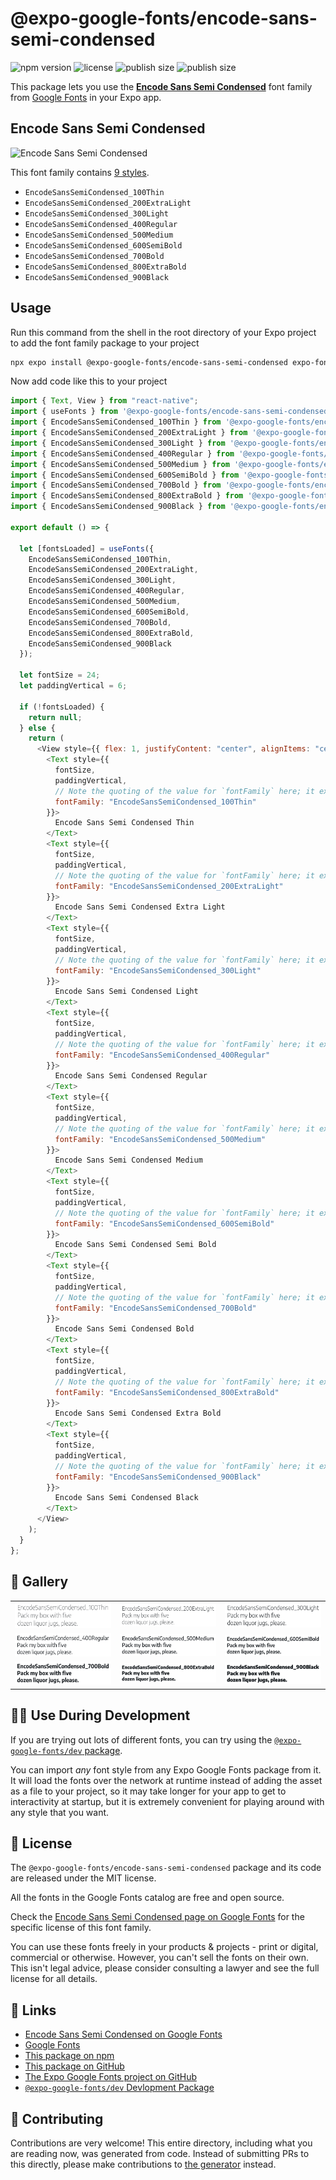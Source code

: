 # @expo-google-fonts/encode-sans-semi-condensed

![npm version](https://flat.badgen.net/npm/v/@expo-google-fonts/encode-sans-semi-condensed)
![license](https://flat.badgen.net/github/license/expo/google-fonts)
![publish size](https://flat.badgen.net/packagephobia/install/@expo-google-fonts/encode-sans-semi-condensed)
![publish size](https://flat.badgen.net/packagephobia/publish/@expo-google-fonts/encode-sans-semi-condensed)

This package lets you use the [**Encode Sans Semi Condensed**](https://fonts.google.com/specimen/Encode+Sans+Semi+Condensed) font family from [Google Fonts](https://fonts.google.com/) in your Expo app.

## Encode Sans Semi Condensed

![Encode Sans Semi Condensed](./font-family.png)

This font family contains [9 styles](#-gallery).

- `EncodeSansSemiCondensed_100Thin`
- `EncodeSansSemiCondensed_200ExtraLight`
- `EncodeSansSemiCondensed_300Light`
- `EncodeSansSemiCondensed_400Regular`
- `EncodeSansSemiCondensed_500Medium`
- `EncodeSansSemiCondensed_600SemiBold`
- `EncodeSansSemiCondensed_700Bold`
- `EncodeSansSemiCondensed_800ExtraBold`
- `EncodeSansSemiCondensed_900Black`

## Usage

Run this command from the shell in the root directory of your Expo project to add the font family package to your project

```sh
npx expo install @expo-google-fonts/encode-sans-semi-condensed expo-font
```

Now add code like this to your project

```js
import { Text, View } from "react-native";
import { useFonts } from '@expo-google-fonts/encode-sans-semi-condensed/useFonts';
import { EncodeSansSemiCondensed_100Thin } from '@expo-google-fonts/encode-sans-semi-condensed/100Thin';
import { EncodeSansSemiCondensed_200ExtraLight } from '@expo-google-fonts/encode-sans-semi-condensed/200ExtraLight';
import { EncodeSansSemiCondensed_300Light } from '@expo-google-fonts/encode-sans-semi-condensed/300Light';
import { EncodeSansSemiCondensed_400Regular } from '@expo-google-fonts/encode-sans-semi-condensed/400Regular';
import { EncodeSansSemiCondensed_500Medium } from '@expo-google-fonts/encode-sans-semi-condensed/500Medium';
import { EncodeSansSemiCondensed_600SemiBold } from '@expo-google-fonts/encode-sans-semi-condensed/600SemiBold';
import { EncodeSansSemiCondensed_700Bold } from '@expo-google-fonts/encode-sans-semi-condensed/700Bold';
import { EncodeSansSemiCondensed_800ExtraBold } from '@expo-google-fonts/encode-sans-semi-condensed/800ExtraBold';
import { EncodeSansSemiCondensed_900Black } from '@expo-google-fonts/encode-sans-semi-condensed/900Black';

export default () => {

  let [fontsLoaded] = useFonts({
    EncodeSansSemiCondensed_100Thin, 
    EncodeSansSemiCondensed_200ExtraLight, 
    EncodeSansSemiCondensed_300Light, 
    EncodeSansSemiCondensed_400Regular, 
    EncodeSansSemiCondensed_500Medium, 
    EncodeSansSemiCondensed_600SemiBold, 
    EncodeSansSemiCondensed_700Bold, 
    EncodeSansSemiCondensed_800ExtraBold, 
    EncodeSansSemiCondensed_900Black
  });

  let fontSize = 24;
  let paddingVertical = 6;

  if (!fontsLoaded) {
    return null;
  } else {
    return (
      <View style={{ flex: 1, justifyContent: "center", alignItems: "center" }}>
        <Text style={{
          fontSize,
          paddingVertical,
          // Note the quoting of the value for `fontFamily` here; it expects a string!
          fontFamily: "EncodeSansSemiCondensed_100Thin"
        }}>
          Encode Sans Semi Condensed Thin
        </Text>
        <Text style={{
          fontSize,
          paddingVertical,
          // Note the quoting of the value for `fontFamily` here; it expects a string!
          fontFamily: "EncodeSansSemiCondensed_200ExtraLight"
        }}>
          Encode Sans Semi Condensed Extra Light
        </Text>
        <Text style={{
          fontSize,
          paddingVertical,
          // Note the quoting of the value for `fontFamily` here; it expects a string!
          fontFamily: "EncodeSansSemiCondensed_300Light"
        }}>
          Encode Sans Semi Condensed Light
        </Text>
        <Text style={{
          fontSize,
          paddingVertical,
          // Note the quoting of the value for `fontFamily` here; it expects a string!
          fontFamily: "EncodeSansSemiCondensed_400Regular"
        }}>
          Encode Sans Semi Condensed Regular
        </Text>
        <Text style={{
          fontSize,
          paddingVertical,
          // Note the quoting of the value for `fontFamily` here; it expects a string!
          fontFamily: "EncodeSansSemiCondensed_500Medium"
        }}>
          Encode Sans Semi Condensed Medium
        </Text>
        <Text style={{
          fontSize,
          paddingVertical,
          // Note the quoting of the value for `fontFamily` here; it expects a string!
          fontFamily: "EncodeSansSemiCondensed_600SemiBold"
        }}>
          Encode Sans Semi Condensed Semi Bold
        </Text>
        <Text style={{
          fontSize,
          paddingVertical,
          // Note the quoting of the value for `fontFamily` here; it expects a string!
          fontFamily: "EncodeSansSemiCondensed_700Bold"
        }}>
          Encode Sans Semi Condensed Bold
        </Text>
        <Text style={{
          fontSize,
          paddingVertical,
          // Note the quoting of the value for `fontFamily` here; it expects a string!
          fontFamily: "EncodeSansSemiCondensed_800ExtraBold"
        }}>
          Encode Sans Semi Condensed Extra Bold
        </Text>
        <Text style={{
          fontSize,
          paddingVertical,
          // Note the quoting of the value for `fontFamily` here; it expects a string!
          fontFamily: "EncodeSansSemiCondensed_900Black"
        }}>
          Encode Sans Semi Condensed Black
        </Text>
      </View>
    );
  }
};
```

## 🔡 Gallery


||||
|-|-|-|
|![EncodeSansSemiCondensed_100Thin](./100Thin/EncodeSansSemiCondensed_100Thin.ttf.png)|![EncodeSansSemiCondensed_200ExtraLight](./200ExtraLight/EncodeSansSemiCondensed_200ExtraLight.ttf.png)|![EncodeSansSemiCondensed_300Light](./300Light/EncodeSansSemiCondensed_300Light.ttf.png)||
|![EncodeSansSemiCondensed_400Regular](./400Regular/EncodeSansSemiCondensed_400Regular.ttf.png)|![EncodeSansSemiCondensed_500Medium](./500Medium/EncodeSansSemiCondensed_500Medium.ttf.png)|![EncodeSansSemiCondensed_600SemiBold](./600SemiBold/EncodeSansSemiCondensed_600SemiBold.ttf.png)||
|![EncodeSansSemiCondensed_700Bold](./700Bold/EncodeSansSemiCondensed_700Bold.ttf.png)|![EncodeSansSemiCondensed_800ExtraBold](./800ExtraBold/EncodeSansSemiCondensed_800ExtraBold.ttf.png)|![EncodeSansSemiCondensed_900Black](./900Black/EncodeSansSemiCondensed_900Black.ttf.png)||


## 👩‍💻 Use During Development

If you are trying out lots of different fonts, you can try using the [`@expo-google-fonts/dev` package](https://github.com/expo/google-fonts/tree/master/font-packages/dev#readme).

You can import _any_ font style from any Expo Google Fonts package from it. It will load the fonts over the network at runtime instead of adding the asset as a file to your project, so it may take longer for your app to get to interactivity at startup, but it is extremely convenient for playing around with any style that you want.


## 📖 License

The `@expo-google-fonts/encode-sans-semi-condensed` package and its code are released under the MIT license.

All the fonts in the Google Fonts catalog are free and open source.

Check the [Encode Sans Semi Condensed page on Google Fonts](https://fonts.google.com/specimen/Encode+Sans+Semi+Condensed) for the specific license of this font family.

You can use these fonts freely in your products & projects - print or digital, commercial or otherwise. However, you can't sell the fonts on their own. This isn't legal advice, please consider consulting a lawyer and see the full license for all details.

## 🔗 Links

- [Encode Sans Semi Condensed on Google Fonts](https://fonts.google.com/specimen/Encode+Sans+Semi+Condensed)
- [Google Fonts](https://fonts.google.com/)
- [This package on npm](https://www.npmjs.com/package/@expo-google-fonts/encode-sans-semi-condensed)
- [This package on GitHub](https://github.com/expo/google-fonts/tree/master/font-packages/encode-sans-semi-condensed)
- [The Expo Google Fonts project on GitHub](https://github.com/expo/google-fonts)
- [`@expo-google-fonts/dev` Devlopment Package](https://github.com/expo/google-fonts/tree/master/font-packages/dev)

## 🤝 Contributing

Contributions are very welcome! This entire directory, including what you are reading now, was generated from code. Instead of submitting PRs to this directly, please make contributions to [the generator](https://github.com/expo/google-fonts/tree/master/packages/generator) instead.
